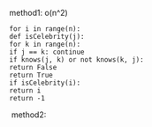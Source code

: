 method1: o(n^2)
```
for i in range(n):
def isCelebrity(j):
for k in range(n):
if j == k: continue
if knows(j, k) or not knows(k, j):
return False
return True
if isCelebrity(i):
return i
return -1
```
​
method2: